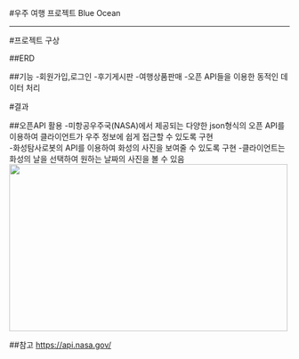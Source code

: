 #우주 여행 프로젝트 Blue Ocean
<hr>

#프로젝트 구상

##ERD

##기능 
-회원가입,로그인
-후기게시판
-여행상품판매
-오픈 API들을 이용한 동적인 데이터 처리 



#결과

##오픈API 활용 
-미항공우주국(NASA)에서 제공되는 다양한 json형식의 오픈 API를 이용하여 클라이언트가 우주 정보에 쉽게 접근할 수 있도록 구현 <br>
-화성탐사로봇의 API를 이용하여 화성의 사진을 보여줄 수 있도록 구현 
-클라이언트는 화성의 날을 선택하여 원하는 날짜의 사진을 볼 수 있음 
<img src="https://user-images.githubusercontent.com/126591306/236593846-b10d4e38-917a-427d-8849-15924cb42e63.png" width="500" height="300"/> <br/>



##참고
https://api.nasa.gov/
